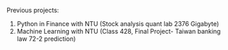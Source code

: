 Previous projects:
1. Python in Finance with NTU (Stock analysis quant lab 2376 Gigabyte)
2. Machine Learning with NTU (Class 428, Final Project- Taiwan banking law 72-2 prediction)
